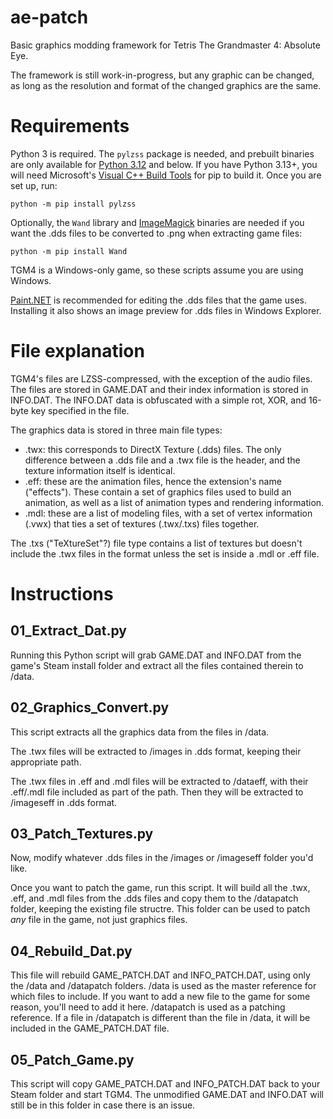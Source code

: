 # ae-patch
Basic graphics modding framework for Tetris The Grandmaster 4: Absolute Eye.

The framework is still work-in-progress, but any graphic can be changed, as long as the resolution and format of the changed graphics are the same.

# Requirements
Python 3 is required. The `pylzss` package is needed, and prebuilt binaries are only available for [Python 3.12](https://www.python.org/downloads/release/python-31210/) and below. If you have Python 3.13+, you will need Microsoft's [Visual C++ Build Tools](https://visualstudio.microsoft.com/visual-cpp-build-tools/) for pip to build it. Once you are set up, run:

`python -m pip install pylzss`

Optionally, the `Wand` library and [ImageMagick](https://imagemagick.org/script/download.php#windows) binaries are needed if you want the .dds files to be converted to .png when extracting game files:

`python -m pip install Wand`

TGM4 is a Windows-only game, so these scripts assume you are using Windows.

[Paint.NET](https://www.getpaint.net/) is recommended for editing the .dds files that the game uses. Installing it also shows an image preview for .dds files in Windows Explorer.

# File explanation
TGM4's files are LZSS-compressed, with the exception of the audio files. The files are stored in GAME.DAT and their index information is stored in INFO.DAT. The INFO.DAT data is obfuscated with a simple rot, XOR, and 16-byte key specified in the file.

The graphics data is stored in three main file types:
* .twx: this corresponds to DirectX Texture (.dds) files. The only difference between a .dds file and a .twx file is the header, and the texture information itself is identical.
* .eff: these are the animation files, hence the extension's name ("effects"). These contain a set of graphics files used to build an animation, as well as a list of animation types and rendering information.
* .mdl: these are a list of modeling files, with a set of vertex information (.vwx) that ties a set of textures (.twx/.txs) files together.

The .txs ("TeXtureSet"?) file type contains a list of textures but doesn't include the .twx files in the format unless the set is inside a .mdl or .eff file.


# Instructions

## 01_Extract_Dat.py
Running this Python script will grab GAME.DAT and INFO.DAT from the game's Steam install folder and extract all the files contained therein to /data.

## 02_Graphics_Convert.py
This script extracts all the graphics data from the files in /data.

The .twx files will be extracted to /images in .dds format, keeping their appropriate path.

The .twx files in .eff and .mdl files will be extracted to /dataeff, with their .eff/.mdl file included as part of the path. Then they will be extracted to /imageseff in .dds format.

## 03_Patch_Textures.py
Now, modify whatever .dds files in the /images or /imageseff folder you'd like.

Once you want to patch the game, run this script. It will build all the .twx, .eff, and .mdl files from the .dds files and copy them to the /datapatch folder, keeping the existing file structre.
This folder can be used to patch *any* file in the game, not just graphics files.

## 04_Rebuild_Dat.py
This file will rebuild GAME_PATCH.DAT and INFO_PATCH.DAT, using only the /data and /datapatch folders.
/data is used as the master reference for which files to include. If you want to add a new file to the game for some reason, you'll need to add it here.
/datapatch is used as a patching reference. If a file in /datapatch is different than the file in /data, it will be included in the GAME_PATCH.DAT file.

## 05_Patch_Game.py
This script will copy GAME_PATCH.DAT and INFO_PATCH.DAT back to your Steam folder and start TGM4.
The unmodified GAME.DAT and INFO.DAT will still be in this folder in case there is an issue.

